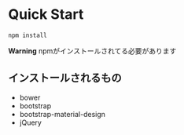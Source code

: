 # Quick Start

```
npm install
```

**Warning** npmがインストールされてる必要があります

## インストールされるもの

- bower
- bootstrap
- bootstrap-material-design
- jQuery



